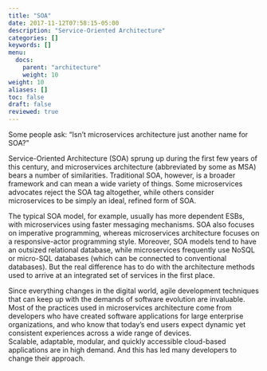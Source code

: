 ```yaml
---
title: "SOA"
date: 2017-11-12T07:58:15-05:00
description: "Service-Oriented Architecture"
categories: []
keywords: []
menu:
  docs:
    parent: "architecture"
    weight: 10
weight: 10
aliases: []
toc: false
draft: false
reviewed: true
---
```


Some people ask: “Isn’t microservices architecture just another name for SOA?”
 
Service-Oriented Architecture (SOA) sprung up during the first few years of this century, and microservices architecture (abbreviated by some as MSA) bears a number of similarities. Traditional SOA, however, is a broader framework and can mean a wide variety of things. Some microservices advocates reject the SOA tag altogether, while others consider microservices to be simply an ideal, refined form of SOA.
 
The typical SOA model, for example, usually has more dependent ESBs, with 
microservices using faster messaging mechanisms. SOA also focuses on imperative 
programming, whereas microservices architecture focuses on a responsive-actor 
programming style. Moreover, SOA models tend to have an outsized relational database, 
while microservices frequently use NoSQL or micro-SQL databases (which can be 
connected to conventional databases). But the real difference has to do with the 
architecture methods used to arrive at an integrated set of services in the first 
place. 
 
Since everything changes in the digital world, agile development techniques that 
can keep up with the demands of software evolution are invaluable. Most of the 
practices used in microservices architecture come from developers who have created 
software applications for large enterprise organizations, and who know that today’s 
end users expect dynamic yet consistent experiences across a wide range of devices.  
Scalable, adaptable, modular, and quickly accessible cloud-based applications are in 
high demand. And this has led many developers to change their approach.

